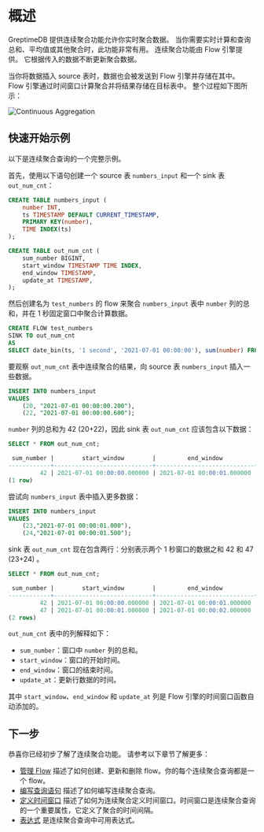 # 概述

GreptimeDB 提供连续聚合功能允许你实时聚合数据。
当你需要实时计算和查询总和、平均值或其他聚合时，此功能非常有用。
连续聚合功能由 Flow 引擎提供。
它根据传入的数据不断更新聚合数据。

当你将数据插入 source 表时，数据也会被发送到 Flow 引擎并存储在其中。
Flow 引擎通过时间窗口计算聚合并将结果存储在目标表中。
整个过程如下图所示：

![Continuous Aggregation](/flow-ani.svg)

## 快速开始示例

以下是连续聚合查询的一个完整示例。

首先，使用以下语句创建一个 source 表 `numbers_input` 和一个 sink 表 `out_num_cnt`：

```sql
CREATE TABLE numbers_input (
    number INT,
    ts TIMESTAMP DEFAULT CURRENT_TIMESTAMP,
    PRIMARY KEY(number),
    TIME INDEX(ts)
);
```

```sql
CREATE TABLE out_num_cnt (
    sum_number BIGINT,
    start_window TIMESTAMP TIME INDEX,
    end_window TIMESTAMP,
    update_at TIMESTAMP,
);
```

然后创建名为 `test_numbers` 的 flow 来聚合 `numbers_input` 表中 `number` 列的总和，并在 1 秒固定窗口中聚合计算数据。

```sql
CREATE FLOW test_numbers 
SINK TO out_num_cnt
AS 
SELECT date_bin(ts, '1 second', '2021-07-01 00:00:00'), sum(number) FROM numbers_input GROUP BY date_bin(ts, '1 second', '2021-07-01 00:00:00');
```

要观察 `out_num_cnt` 表中连续聚合的结果，向 source 表 `numbers_input` 插入一些数据。

```sql
INSERT INTO numbers_input 
VALUES
    (20, "2021-07-01 00:00:00.200"),
    (22, "2021-07-01 00:00:00.600");
```

`number` 列的总和为 42 (20+22)，因此 sink 表 `out_num_cnt` 应该包含以下数据：

```sql
SELECT * FROM out_num_cnt;
```

```sql
 sum_number |        start_window        |         end_window         |         update_at          
------------+----------------------------+----------------------------+----------------------------
         42 | 2021-07-01 00:00:00.000000 | 2021-07-01 00:00:01.000000 | 2024-05-17 08:32:56.026000
(1 row)
```

尝试向 `numbers_input` 表中插入更多数据：

```sql
INSERT INTO numbers_input 
VALUES
    (23,"2021-07-01 00:00:01.000"),
    (24,"2021-07-01 00:00:01.500");
```

sink 表 `out_num_cnt` 现在包含两行：分别表示两个 1 秒窗口的数据之和 42 和 47 (23+24) 。

```sql
SELECT * FROM out_num_cnt;
```

```sql
 sum_number |        start_window        |         end_window         |         update_at          
------------+----------------------------+----------------------------+----------------------------
         42 | 2021-07-01 00:00:00.000000 | 2021-07-01 00:00:01.000000 | 2024-05-17 08:32:56.026000
         47 | 2021-07-01 00:00:01.000000 | 2021-07-01 00:00:02.000000 | 2024-05-17 08:33:10.048000
(2 rows)
```

`out_num_cnt` 表中的列解释如下：

- `sum_number`：窗口中 `number` 列的总和。
- `start_window`：窗口的开始时间。
- `end_window`：窗口的结束时间。
- `update_at`：更新行数据的时间。

其中 `start_window`、`end_window` 和 `update_at` 列是 Flow 引擎的时间窗口函数自动添加的。

## 下一步

恭喜你已经初步了解了连续聚合功能。
请参考以下章节了解更多：

- [管理 Flow](./manage-flow.md) 描述了如何创建、更新和删除 flow。你的每个连续聚合查询都是一个 flow。
- [编写查询语句](./query.md) 描述了如何编写连续聚合查询。
- [定义时间窗口](./define-time-window.md) 描述了如何为连续聚合定义时间窗口。时间窗口是连续聚合查询的一个重要属性，它定义了聚合的时间间隔。
- [表达式](./expression.md) 是连续聚合查询中可用表达式。
